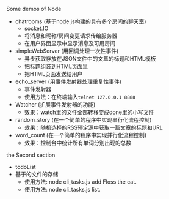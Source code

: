 Some demos of Node
* chatrooms (基于node.js构建的具有多个房间的聊天室)
    * socket.IO
    * 将消息和昵称/房间变更请求传给服务器
    * 在用户界面显示中显示消息及可用房间
* simpleWebServer (用回调处理一次性事件)
    * 异步获取存放在JSON文件中的文章的标题和HTML模板
    * 把标题组装到HTML页面里
    * 把HTML页面发送给用户
* echo_server (用事件发射器处理重复性事件)
    * 事件发射器
    * 使用方法：在终端输入`telnet 127.0.0.1 8888`
* Watcher (扩展事件发射器的功能)
    * 效果：watch里的文件全部转移变成done里的小写文件
* random_story (在一个简单的程序中实现串行化流程控制)
    * 效果：随机选择的RSS预定源中获取一篇文章的标题和URL
* word_count (在一个简单的程序中实现并行化流程控制)
    * 效果：控制台中统计所有单词分别出现的总数

the Second section
* todoList
* 基于的文件的存储
    * 使用方法: node cli_tasks.js add Floss the cat.
    * 使用方法: node cli_tasks.js list.
